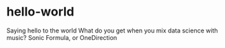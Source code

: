 # hello-world
Saying hello to the world
What do you get when you mix data science with music?
Sonic Formula, or OneDirection
